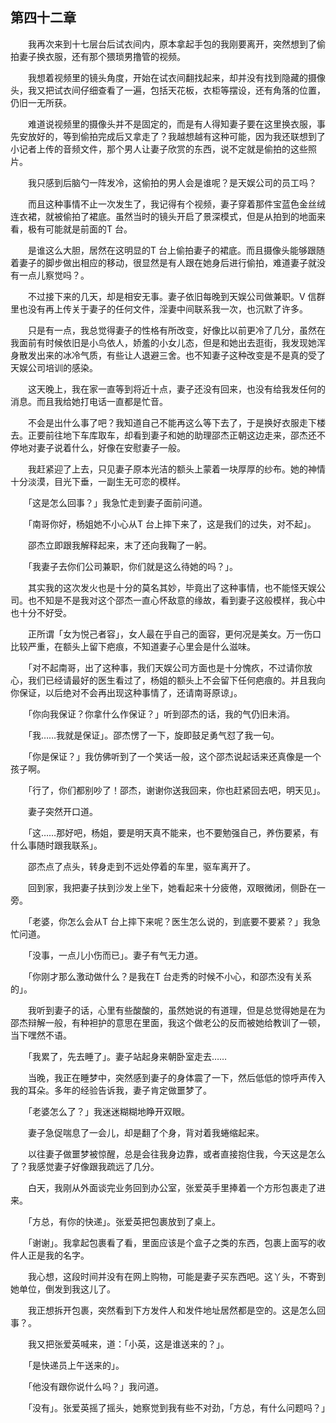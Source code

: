 ## 第四十二章

　　我再次来到十七层台后试衣间内，原本拿起手包的我刚要离开，突然想到了偷拍妻子换衣服，还有那个猥琐男撸管的视频。

　　我想着视频里的镜头角度，开始在试衣间翻找起来，却并没有找到隐藏的摄像头，我又把试衣间仔细查看了一遍，包括天花板，衣柜等摆设，还有角落的位置，仍旧一无所获。

　　难道说视频里的摄像头并不是固定的，而是有人得知妻子要在这里换衣服，事先安放好的，等到偷拍完成后又拿走了？我越想越有这种可能，因为我还联想到了小记者上传的音频文件，那个男人让妻子欣赏的东西，说不定就是偷拍的这些照片。

　　我只感到后脑勺一阵发冷，这偷拍的男人会是谁呢？是天娱公司的员工吗？

　　而且这种事情不止一次发生了，我记得有个视频，妻子穿着那件宝蓝色金丝绒连衣裙，就被偷拍了裙底。虽然当时的镜头开启了景深模式，但是从拍到的地面来看，极有可能就是前面的T 台。

　　是谁这么大胆，居然在这明显的T 台上偷拍妻子的裙底。而且摄像头能够跟随着妻子的脚步做出相应的移动，很显然是有人跟在她身后进行偷拍，难道妻子就没有一点儿察觉吗？。

　　不过接下来的几天，却是相安无事。妻子依旧每晚到天娱公司做兼职。V 信群里也没有再上传关于妻子的任何文件，淫妻中间联系我一次，也沉默了许多。

　　只是有一点，我总觉得妻子的性格有所改变，好像比以前更冷了几分，虽然在我面前有时候依旧是小鸟依人，娇羞的小女儿态，但是和她出去逛街，我发现她浑身散发出来的冰冷气质，有些让人退避三舍。也不知妻子这种改变是不是真的受了天娱公司培训的感染。

　　这天晚上，我在家一直等到将近十点，妻子还没有回来，也没有给我发任何的消息。而且我给她打电话一直都是忙音。

　　不会是出什么事了吧？我知道自己不能再这么等下去了，于是换好衣服走下楼去。正要前往地下车库取车，却看到妻子和她的助理邵杰正朝这边走来，邵杰还不停地对妻子说着什么，好像在安慰妻子一般。

　　我赶紧迎了上去，只见妻子原本光洁的额头上蒙着一块厚厚的纱布。她的神情十分淡漠，目光下垂，一副生无可恋的模样。

　　「这是怎么回事？」我急忙走到妻子面前问道。

　　「南哥你好，杨姐她不小心从T 台上摔下来了，这是我们的过失，对不起」。

　　邵杰立即跟我解释起来，末了还向我鞠了一躬。

　　「我妻子去你们公司兼职，你们就是这么待她的吗？」。

　　其实我的这次发火也是十分的莫名其妙，毕竟出了这种事情，也不能怪天娱公司。也不知是不是我对这个邵杰一直心怀敌意的缘故，看到妻子这般模样，我心中也十分不好受。

　　正所谓「女为悦己者容」，女人最在乎自己的面容，更何况是美女。万一伤口比较严重，在额头上留下疤痕，不知道妻子心里会是什么滋味。

　　「对不起南哥，出了这种事，我们天娱公司方面也是十分愧疚，不过请你放心，我们已经请最好的医生看过了，杨姐的额头上不会留下任何疤痕的。并且我向你保证，以后绝对不会再出现这种事情了，还请南哥原谅」。

　　「你向我保证？你拿什么作保证？」听到邵杰的话，我的气仍旧未消。

　　「我……我就是保证」。邵杰愣了一下，旋即鼓足勇气怼了我一句。

　　「你是保证？」我仿佛听到了一个笑话一般，这个邵杰说起话来还真像是一个孩子啊。

　　「行了，你们都别吵了！邵杰，谢谢你送我回来，你也赶紧回去吧，明天见」。

　　妻子突然开口道。

　　「这……那好吧，杨姐，要是明天真不能来，也不要勉强自己，养伤要紧，有什么事随时跟我联系」。

　　邵杰点了点头，转身走到不远处停着的车里，驱车离开了。

　　回到家，我把妻子扶到沙发上坐下，她看起来十分疲倦，双眼微闭，侧卧在一旁。

　　「老婆，你怎么会从T 台上摔下来呢？医生怎么说的，到底要不要紧？」我急忙问道。

　　「没事，一点儿小伤而已」。妻子有气无力道。

　　「你刚才那么激动做什么？是我在T 台走秀的时候不小心，和邵杰没有关系的」。

　　我听到妻子的话，心里有些酸酸的，虽然她说的有道理，但是总觉得她是在为邵杰辩解一般，有种袒护的意思在里面，我这个做老公的反而被她给教训了一顿，当下嘿然不语。

　　「我累了，先去睡了」。妻子站起身来朝卧室走去……

　　当晚，我正在睡梦中，突然感到妻子的身体震了一下，然后低低的惊呼声传入我的耳朵。多年的经验告诉我，妻子肯定做噩梦了。

　　「老婆怎么了？」我迷迷糊糊地睁开双眼。

　　妻子急促喘息了一会儿，却是翻了个身，背对着我蜷缩起来。

　　以往妻子做噩梦被惊醒，总是会往我身边靠，或者直接抱住我，今天这是怎么了？我感觉妻子好像跟我疏远了几分。

　　白天，我刚从外面谈完业务回到办公室，张爱英手里捧着一个方形包裹走了进来。

　　「方总，有你的快递」。张爱英把包裹放到了桌上。

　　「谢谢」。我拿起包裹看了看，里面应该是个盒子之类的东西，包裹上面写的收件人正是我的名字。

　　我心想，这段时间并没有在网上购物，可能是妻子买东西吧。这丫头，不寄到她单位，倒发到我这儿了。

　　我正想拆开包裹，突然看到下方发件人和发件地址居然都是空的。这是怎么回事？。

　　我又把张爱英喊来，道：「小英，这是谁送来的？」。

　　「是快递员上午送来的」。

　　「他没有跟你说什么吗？」我问道。

　　「没有」。张爱英摇了摇头，她察觉到我有些不对劲，「方总，有什么问题吗？」
